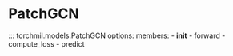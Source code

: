 # PatchGCN

::: torchmil.models.PatchGCN
    options:
        members:
            - __init__
            - forward
            - compute_loss
            - predict